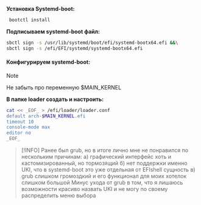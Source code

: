
**Установка Systemd-boot:**
```bash
 bootctl install
```
**Подписываем systemd-boot файл:**
```bash
sbctl sign -s /usr/lib/systemd/boot/efi/systemd-bootx64.efi &&\
sbctl sign -s /efi/EFI/systemd/systemd-bootx64.efi 
```
#### Конфигурируем systemd-boot:
>[!Note]
>Не забыть про переменную $MAIN_KERNEL

**В папке loader создать и настроить:**
```bash
cat << _EOF_ > /efi/loader/loader.conf
default arch-$MAIN_KERNEL.efi
timeout 10
console-mode max
editor no
_EOF_
```
> [!INFO]
> Ранее был grub, но в итоге лично мне не понравился по нескольким причинам:
> а) графический интерфейс хоть и кастомизированный, но тормозящий
> б) нет поддержки именно UKI, что в systemd-boot это уже отдельная от EFIshell сущность
> в) grub слишком громоздкий и его функционал для моих хотелок слишком большой
> Минус ухода от grub в том, что я лишаюсь возможности красиво назвать UKI и не могу по своему распределить меню выбора

